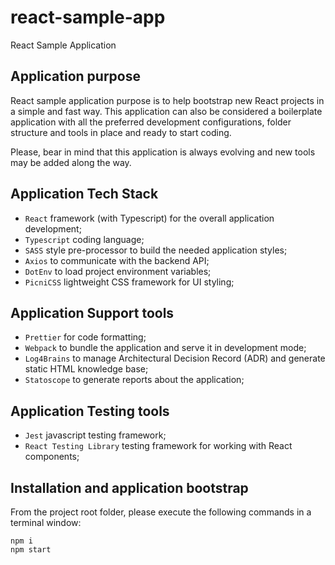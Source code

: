 # react-sample-app

React Sample Application

## Application purpose

React sample application purpose is to help bootstrap new React projects in a simple and fast way. This application can also be considered a boilerplate application with all the preferred development configurations, folder structure and tools in place and ready to start coding.

Please, bear in mind that this application is always evolving and new tools may be added along the way.

## Application Tech Stack

-   `React` framework (with Typescript) for the overall application development;
-   `Typescript` coding language;
-   `SASS` style pre-processor to build the needed application styles;
-   `Axios` to communicate with the backend API;
-   `DotEnv` to load project environment variables;
-   `PicniCSS` lightweight CSS framework for UI styling;

## Application Support tools

-   `Prettier` for code formatting;
-   `Webpack` to bundle the application and serve it in development mode;
-   `Log4Brains` to manage Architectural Decision Record (ADR) and generate static HTML knowledge base;
-   `Statoscope` to generate reports about the application;

## Application Testing tools

-   `Jest` javascript testing framework;
-   `React Testing Library` testing framework for working with React components;

## Installation and application bootstrap

From the project root folder, please execute the following commands in a terminal window:

```
npm i
npm start
```
